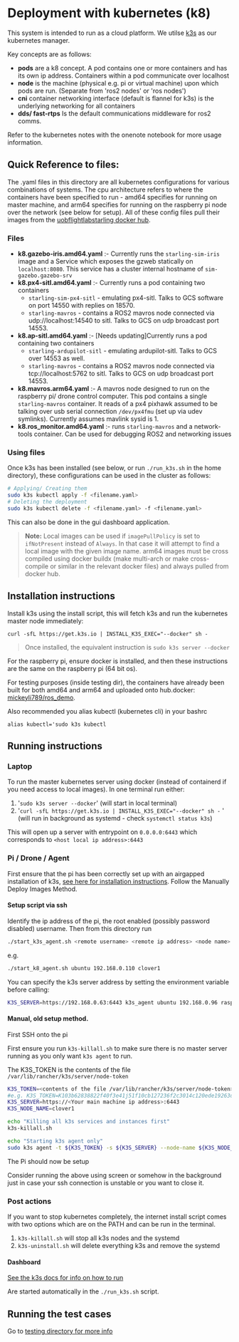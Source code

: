 # Deployment with kubernetes (k8)

This system is intended to run as a cloud platform. We utilse [k3s](https://rancher.com/docs/k3s/latest/en/quick-start/) as our kubernetes manager. 

Key concepts are as follows:
- **pods** are a k8 concept. A pod contains one or more containers and has its own ip address. Containers within a pod communicate over localhost
- **node** is the machine (physical e.g. pi or virtual machine) upon which pods are run. (Separate from 'ros2 nodes' or 'ros nodes')
- **cni** container networking interface (default is flannel for k3s) is the underlying networking for all containers
- **dds/ fast-rtps** Is the default communications middleware for ros2 comms.

Refer to the kubernetes notes with the onenote notebook for more usage information.

## Quick Reference to files:
The .yaml files in this directory are all kubernetes configurations for various combinations of systems. The cpu architecture refers to where the containers have been specified to run - amd64 specifies for running on master machine, and arm64 specifies for running on the raspberry pi node over the network (see below for setup). All of these config files pull their images from the [uobflightlabstarling docker hub](https://hub.docker.com/orgs/uobflightlabstarling/repositories).

### Files

- **k8.gazebo-iris.amd64.yaml** :- Currently runs the `starling-sim-iris` image and a Service which exposes the gzweb statically on `localhost:8080`. This service has a cluster internal hostname of `sim-gazebo.gazebo-srv`
- **k8.px4-sitl.amd64.yaml** :- Currently runs a pod containing two containers
    - `starling-sim-px4-sitl` - emulating px4-sitl. Talks to GCS software on port 14550 with replies on 18570.
    - `starling-mavros` - contains a ROS2 mavros node connected via udp://localhost:14540 to sitl. Talks to GCS on udp broadcast port 14553.
- **k8.ap-sitl.amd64.yaml** :-  [Needs updating]Currently runs a pod containing two containers
    - `starling-ardupilot-sitl` - emulating ardupilot-sitl. Talks to GCS over 14553 as well. 
    - `starling-mavros` - contains a ROS2 mavros node connected via tcp://localhost:5762 to sitl. Talks to GCS on udp broadcast port 14553.
- **k8.mavros.arm64.yaml** :- A mavros node designed to run on the raspberry pi/ drone control computer. This pod contains a single `starling-mavros` container. It reads of a px4 pixhawk assumed to be talking over usb serial connection `/dev/px4fmu` (set up via udev symlinks). Currently assumes mavlink sysid is 1.
- **k8.ros_monitor.amd64.yaml** :- runs `starling-mavros` and a network-tools container. Can be used for debugging ROS2 and networking issues

### Using files
Once k3s has been installed (see below, or run `./run_k3s.sh` in the home directory), these configurations can be used in the cluster as follows:
```bash
# Applying/ Creating them
sudo k3s kubectl apply -f <filename.yaml> 
# Deleting the deployment
sudo k3s kubectl delete -f <filename.yaml> -f <filename.yaml>
```
This can also be done in the gui dashboard application.

> **Note:**
> Local images can be used if `imagePullPolicy` is set to `ifNotPresent` instead of `Always`. In that case it will attempt to find a local image with the given image name.
> arm64 images must be cross compiled using docker buildx (make multi-arch or make cross-compile or similar in the relevant docker files) and always pulled from docker hub.

## Installation instructions

Install k3s using the install script, this will fetch k3s and run the kubernetes master node immediately:
```
curl -sfL https://get.k3s.io | INSTALL_K3S_EXEC="--docker" sh -
```

> Once installed, the equivalent instruction is `sudo k3s server --docker`

For the raspberry pi, ensure docker is installed, and then these instructions are the same on the raspberry pi (64 bit os).

For testing purposes (inside testing dir), the containers have already been built for both amd64 and arm64 and uploaded onto hub.docker: [mickeyli789/ros_demo](https://hub.docker.com/r/mickeyli789/ros_demo).

Also recommended you alias kubectl (kubernetes cli) in your bashrc
```
alias kubectl='sudo k3s kubectl
```

## Running instructions

### Laptop

To run the master kubernetes server using docker (instead of containerd if you need access to local images). In one terminal run either:
1. '```sudo k3s server --docker```' (will start in local terminal)
2. '```curl -sfL https://get.k3s.io | INSTALL_K3S_EXEC="--docker" sh -``` ' (will run in background as systemd - check `systemctl status k3s`)

This will open up a server with entrypoint on `0.0.0.0:6443` which corresponds to `<host local ip address>:6443` 

### Pi / Drone / Agent
First ensure that the pi has been correctly set up with an airgapped installation of k3s, [see here for installation instructions](https://rancher.com/docs/k3s/latest/en/installation/airgap/). Follow the Manually Deploy Images Method.

#### Setup script via ssh

Identify the ip address of the pi, the root enabled (possibly password disabled) username. Then from this directory run
```bash
./start_k3s_agent.sh <remote username> <remote ip address> <node name>
```
e.g.
```bash
./start_k8_agent.sh ubuntu 192.168.0.110 clover1
```
You can specify the k3s server address by setting the environment variable before calling:
```bash
K3S_SERVER=https://192.168.0.63:6443 k3s_agent ubuntu 192.168.0.96 raspi1
```

#### Manual, old setup method.

First SSH onto the pi

First ensure you run `k3s-killall.sh` to make sure there is no master server running as you only want `k3s agent` to run.

The K3S_TOKEN is the contents of the file `/var/lib/rancher/k3s/server/node-token`

```bash
K3S_TOKEN=<contents of the file /var/lib/rancher/k3s/server/node-token>
#e.g. K3S_TOKEN=K103b62838822f40f3e41j51f10cb127236f2c3014c120ede19263da9f33fbfc859::server:2dcbb32a4cad16e20d714d88dbce4af8
K3S_SERVER=https://<Your main machine ip address>:6443
K3S_NODE_NAME=clover1

echo "Killing all k3s services and instances first"
k3s-killall.sh

echo "Starting k3s agent only"
sudo k3s agent -t ${K3S_TOKEN} -s ${K3S_SERVER} --node-name ${K3S_NODE_NAME}
```
The Pi should now be setup

Consider running the above using screen or somehow in the background just in case your ssh connection is unstable or you want to close it. 

### Post actions

If you want to stop kubernetes completely, the internet install script comes with two options which are on the PATH and can be run in the terminal.
1. `k3s-killall.sh` will stop all k3s nodes and the systemd
2. `k3s-uninstall.sh` will delete everything k3s and remove the systemd

#### Dashboard
[See the k3s docs for info on how to run](https://rancher.com/docs/k3s/latest/en/installation/kube-dashboard/)

Are started automatically in the `./run_k3s.sh` script.
## Running the test cases

Go to [testing directory for more info](testing/README.md)



